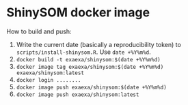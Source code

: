  
# ShinySOM docker image

How to build and push:

1. Write the current date (basically a reproducibility token) to `scripts/install-shinysom.R`. Use `date +%Y%m%d`.
2. `docker build -t exaexa/shinysom:$(date +%Y%m%d)`
3. `docker image tag exaexa/shinysom:$(date +%Y%m%d) exaexa/shinysom:latest`
4. `docker login ........`
5. `docker image push exaexa/shinysom:$(date +%Y%m%d)`
6. `docker image push exaexa/shinysom:latest`
